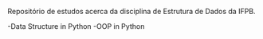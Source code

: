 Repositório de estudos acerca da disciplina de Estrutura de Dados da IFPB.

-Data Structure in Python
-OOP in Python
